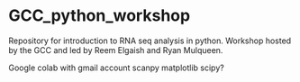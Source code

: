 # GCC_python_workshop
Repository for introduction to RNA seq analysis in python. Workshop hosted by the GCC and led by Reem Elgaish and Ryan Mulqueen.

Google colab with gmail account
scanpy
matplotlib
scipy?
